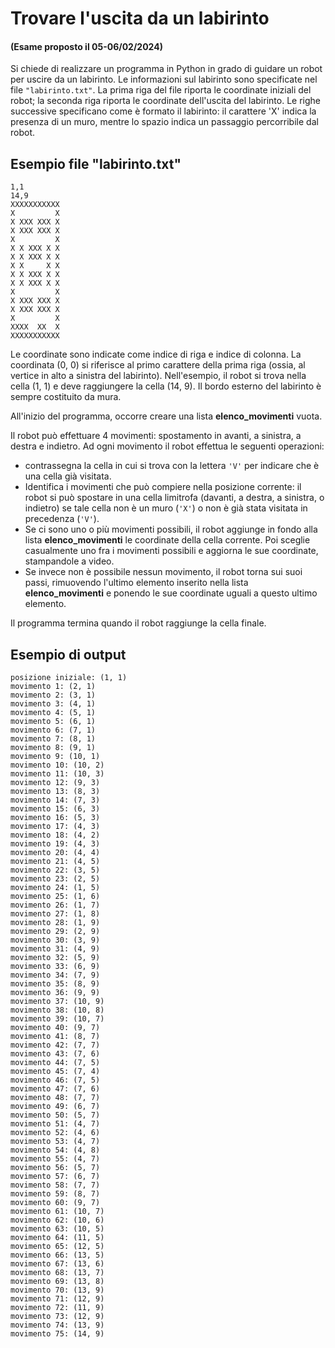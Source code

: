 # Trovare l'uscita da un labirinto

#### (Esame proposto il 05-06/02/2024)

Si chiede di realizzare un programma in Python in grado di guidare un robot per uscire da un labirinto. Le informazioni sul labirinto sono specificate nel file `"labirinto.txt"`. La prima riga del file riporta le coordinate iniziali del robot; la seconda riga riporta le coordinate dell'uscita del labirinto. Le righe successive specificano come è formato il labirinto: il carattere 'X' indica la presenza di un muro, mentre lo spazio indica un passaggio percorribile dal robot.

## Esempio file "labirinto.txt"

    1,1
    14,9
    XXXXXXXXXXX
    X         X
    X XXX XXX X
    X XXX XXX X
    X         X
    X X XXX X X
    X X XXX X X
    X X     X X
    X X XXX X X
    X X XXX X X
    X         X
    X XXX XXX X
    X XXX XXX X
    X         X
    XXXX  XX  X
    XXXXXXXXXXX

Le coordinate sono indicate come indice di riga e indice di colonna. La coordinata (0, 0) si riferisce al primo carattere della prima riga (ossia, al vertice in alto a sinistra del labirinto). Nell'esempio, il robot si trova nella cella (1, 1) e deve raggiungere la cella (14, 9). Il bordo esterno del labirinto è sempre costituito da mura.

All'inizio del programma, occorre creare una lista **elenco_movimenti** vuota.

Il robot può effettuare 4 movimenti: spostamento in avanti, a sinistra, a destra e indietro. Ad ogni movimento il robot effettua le seguenti operazioni:

- contrassegna la cella in cui si trova con la lettera `'V'` per indicare che è una cella già visitata.
- Identifica i movimenti che può compiere nella posizione corrente: il robot si può spostare in una cella limitrofa (davanti, a destra, a sinistra, o indietro) se tale cella non è un muro (`'X'`) o non è già stata visitata in precedenza (`'V'`).
- Se ci sono uno o più movimenti possibili, il robot aggiunge in fondo alla lista **elenco_movimenti** le coordinate della cella corrente. Poi sceglie casualmente uno fra i movimenti possibili e aggiorna le sue coordinate, stampandole a video.
- Se invece non è possibile nessun movimento, il robot torna sui suoi passi, rimuovendo l'ultimo elemento inserito nella lista **elenco_movimenti** e ponendo le sue coordinate uguali a questo ultimo elemento.

Il programma termina quando il robot raggiunge la cella finale.

## Esempio di output

    posizione iniziale: (1, 1)
    movimento 1: (2, 1)
    movimento 2: (3, 1)
    movimento 3: (4, 1)
    movimento 4: (5, 1)
    movimento 5: (6, 1)
    movimento 6: (7, 1)
    movimento 7: (8, 1)
    movimento 8: (9, 1)
    movimento 9: (10, 1)
    movimento 10: (10, 2)
    movimento 11: (10, 3)
    movimento 12: (9, 3)
    movimento 13: (8, 3)
    movimento 14: (7, 3)
    movimento 15: (6, 3)
    movimento 16: (5, 3)
    movimento 17: (4, 3)
    movimento 18: (4, 2)
    movimento 19: (4, 3)
    movimento 20: (4, 4)
    movimento 21: (4, 5)
    movimento 22: (3, 5)
    movimento 23: (2, 5)
    movimento 24: (1, 5)
    movimento 25: (1, 6)
    movimento 26: (1, 7)
    movimento 27: (1, 8)
    movimento 28: (1, 9)
    movimento 29: (2, 9)
    movimento 30: (3, 9)
    movimento 31: (4, 9)
    movimento 32: (5, 9)
    movimento 33: (6, 9)
    movimento 34: (7, 9)
    movimento 35: (8, 9)
    movimento 36: (9, 9)
    movimento 37: (10, 9)
    movimento 38: (10, 8)
    movimento 39: (10, 7)
    movimento 40: (9, 7)
    movimento 41: (8, 7)
    movimento 42: (7, 7)
    movimento 43: (7, 6)
    movimento 44: (7, 5)
    movimento 45: (7, 4)
    movimento 46: (7, 5)
    movimento 47: (7, 6)
    movimento 48: (7, 7)
    movimento 49: (6, 7)
    movimento 50: (5, 7)
    movimento 51: (4, 7)
    movimento 52: (4, 6)
    movimento 53: (4, 7)
    movimento 54: (4, 8)
    movimento 55: (4, 7)
    movimento 56: (5, 7)
    movimento 57: (6, 7)
    movimento 58: (7, 7)
    movimento 59: (8, 7)
    movimento 60: (9, 7)
    movimento 61: (10, 7)
    movimento 62: (10, 6)
    movimento 63: (10, 5)
    movimento 64: (11, 5)
    movimento 65: (12, 5)
    movimento 66: (13, 5)
    movimento 67: (13, 6)
    movimento 68: (13, 7)
    movimento 69: (13, 8)
    movimento 70: (13, 9)
    movimento 71: (12, 9)
    movimento 72: (11, 9)
    movimento 73: (12, 9)
    movimento 74: (13, 9)
    movimento 75: (14, 9)
